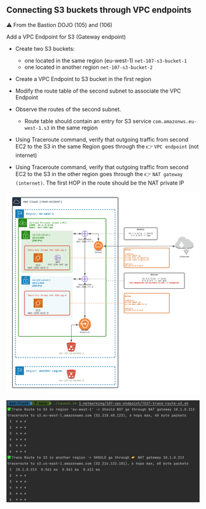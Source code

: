 ## Connecting S3 buckets through VPC endpoints

⚠️ From the Bastion DOJO (105) and (106)

Add a VPC Endpoint for S3 (Gateway endpoint)
- Create two S3 buckets:
  - one located in the same region (eu-west-1) `net-107-s3-bucket-1`
  - one located in another region `net-107-s3-bucket-2`   
- Create a VPC Endpoint to S3 bucket in the first region
- Modify the route table of the second subnet to associate the VPC Endpoint


- Observe the routes of the second subnet. 
  - Route table should contain an entry for S3 service `com.amazonws.eu-west-1.s3` in the same region
- Using Traceroute command, verify that outgoing traffic from second EC2 to the S3 in the same Region goes through the 👉 `VPC endpoint` (not internet)
- Using Traceroute command, verify that outgoing traffic from second EC2 to the S3 in the other region goes through the 👉 `NAT gateway (internet)`. 
  The first HOP in the route should be the NAT private IP
  

![Image of VPC](./doc/107-vpc-endpoint.png)

![VPC Endpoint Traceroutes](./doc/vpc-endpoint-s3.png)
